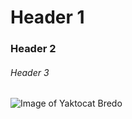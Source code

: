# Header 1

### Header 2

###### Header 3


![Image of Yaktocat Bredo](https://octodex.github.com/images/yaktocat.png)
